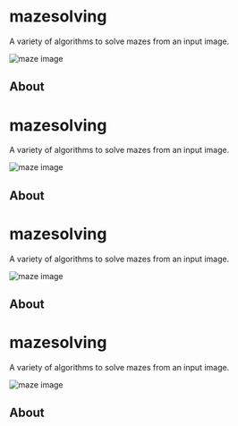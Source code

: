 # mazesolving
A variety of algorithms to solve mazes from an input image.

![maze image](examples/logo.png)

## About
# mazesolving
A variety of algorithms to solve mazes from an input image.

![maze image](examples/logo.png)

## About
# mazesolving
A variety of algorithms to solve mazes from an input image.

![maze image](examples/logo.png)

## About
# mazesolving
A variety of algorithms to solve mazes from an input image.

![maze image](examples/logo.png)

## About
